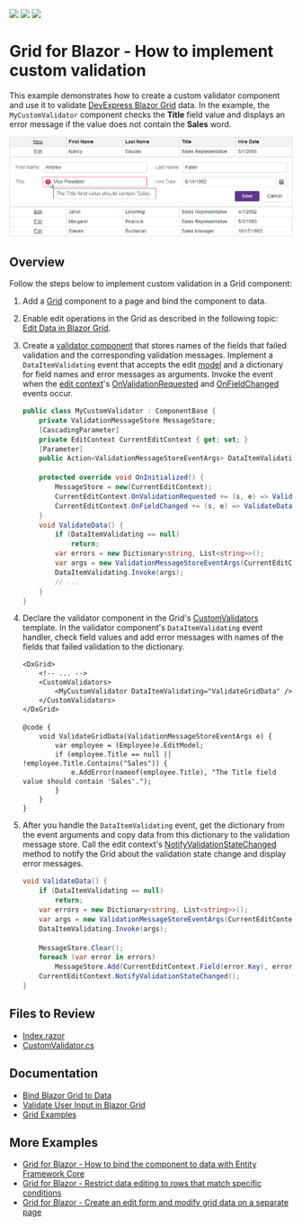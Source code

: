 <!-- default badges list -->
![](https://img.shields.io/endpoint?url=https://codecentral.devexpress.com/api/v1/VersionRange/616447972/23.1.3%2B)
[![](https://img.shields.io/badge/Open_in_DevExpress_Support_Center-FF7200?style=flat-square&logo=DevExpress&logoColor=white)](https://supportcenter.devexpress.com/ticket/details/T1154690)
[![](https://img.shields.io/badge/📖_How_to_use_DevExpress_Examples-e9f6fc?style=flat-square)](https://docs.devexpress.com/GeneralInformation/403183)
<!-- default badges end -->
# Grid for Blazor - How to implement custom validation

This example demonstrates how to create a custom validator component and use it to validate [DevExpress Blazor Grid](https://docs.devexpress.com/Blazor/403143/grid) data. In the example, the `MyCustomValidator` component checks the **Title** field value and displays an error message if the value does not contain the **Sales** word.

![Implement Custom Validation in the Grid](/images/custom-validation.png)

## Overview

Follow the steps below to implement custom validation in a Grid component:

1. Add a [Grid](https://docs.devexpress.com/Blazor/DevExpress.Blazor.DxGrid) component to a page and bind the component to data.

2. Enable edit operations in the Grid as described in the following topic: [Edit Data in Blazor Grid](https://docs.devexpress.com/Blazor/403454/components/grid/edit-data).

3. Create a [validator component](https://learn.microsoft.com/en-us/aspnet/core/blazor/forms-and-input-components?view=aspnetcore-7.0#validator-components) that stores names of the fields that failed validation and the corresponding validation messages. Implement a `DataItemValidating` event that accepts the edit [model](https://learn.microsoft.com/en-us/dotnet/api/microsoft.aspnetcore.components.forms.editcontext.model?view=aspnetcore-7.0) and a dictionary for field names and error messages as arguments. Invoke the event when the [edit context](https://learn.microsoft.com/en-us/dotnet/api/microsoft.aspnetcore.components.forms.editcontext?view=aspnetcore-7.0)'s [OnValidationRequested](https://learn.microsoft.com/en-us/dotnet/api/microsoft.aspnetcore.components.forms.editcontext.onvalidationrequested?view=aspnetcore-7.0) and [OnFieldChanged](https://learn.microsoft.com/en-us/dotnet/api/microsoft.aspnetcore.components.forms.editcontext.onfieldchanged?view=aspnetcore-7.0) events occur.

    ```cs
    public class MyCustomValidator : ComponentBase {
        private ValidationMessageStore MessageStore;
        [CascadingParameter]
        private EditContext CurrentEditContext { get; set; }
        [Parameter]
        public Action<ValidationMessageStoreEventArgs> DataItemValidating { get; set; }

        protected override void OnInitialized() {
            MessageStore = new(CurrentEditContext);
            CurrentEditContext.OnValidationRequested += (s, e) => ValidateData();
            CurrentEditContext.OnFieldChanged += (s, e) => ValidateData();
        }
        void ValidateData() {
            if (DataItemValidating == null)
                return;
            var errors = new Dictionary<string, List<string>>();
            var args = new ValidationMessageStoreEventArgs(CurrentEditContext.Model, errors);
            DataItemValidating.Invoke(args);
            // ...
        }
    }
    ```

4. Declare the validator component in the Grid's [CustomValidators](https://docs.devexpress.com/Blazor/DevExpress.Blazor.DxGrid.CustomValidators) template. In the validator component's `DataItemValidating` event handler, check field values and add error messages with names of the fields that failed validation to the dictionary.

    ```razor
    <DxGrid>
        <!-- ... -->
        <CustomValidators>
            <MyCustomValidator DataItemValidating="ValidateGridData" />
        </CustomValidators>
    </DxGrid>

    @code {
        void ValidateGridData(ValidationMessageStoreEventArgs e) {
            var employee = (Employee)e.EditModel;
            if (employee.Title == null || !employee.Title.Contains("Sales")) {
                e.AddError(nameof(employee.Title), "The Title field value should contain 'Sales'.");
            }
        }
    }
    ```

5. After you handle the `DataItemValidating` event, get the dictionary from the event arguments and copy data from this dictionary to the validation message store. Call the edit context's [NotifyValidationStateChanged](https://learn.microsoft.com/en-us/dotnet/api/microsoft.aspnetcore.components.forms.editcontext.notifyvalidationstatechanged?view=aspnetcore-7.0) method to notify the Grid about the validation state change and display error messages.

    ```cs
    void ValidateData() {
        if (DataItemValidating == null)
            return;
        var errors = new Dictionary<string, List<string>>();
        var args = new ValidationMessageStoreEventArgs(CurrentEditContext.Model, errors);
        DataItemValidating.Invoke(args);
        
        MessageStore.Clear();
        foreach (var error in errors)
            MessageStore.Add(CurrentEditContext.Field(error.Key), error.Value);
        CurrentEditContext.NotifyValidationStateChanged();
    }
    ```

## Files to Review

- [Index.razor](./CS/Pages/Index.razor)
- [CustomValidator.cs](./CS/Pages/CustomValidator.cs)

## Documentation

- [Bind Blazor Grid to Data](https://docs.devexpress.com/Blazor/403737/grid/bind-to-data)
- [Validate User Input in Blazor Grid](https://docs.devexpress.com/Blazor/404443/components/grid/validation)
- [Grid Examples](https://docs.devexpress.com/Blazor/404035/grid/examples)

## More Examples

- [Grid for Blazor - How to bind the component to data with Entity Framework Core](https://github.com/DevExpress-Examples/blazor-dxgrid-bind-to-data-with-entity-framework-core)
- [Grid for Blazor - Restrict data editing to rows that match specific conditions](https://github.com/DevExpress-Examples/blazor-dxgrid-disable-editing-for-several-rows)
- [Grid for Blazor - Create an edit form and modify grid data on a separate page](https://github.com/DevExpress-Examples/blazor-DxGrid-Separate-Edit-Form)
